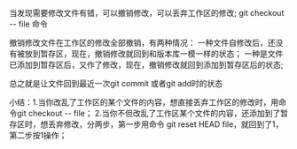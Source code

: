 当发现需要修改文件有错，可以撤销修改，可以丢弃工作区的修改;
git checkout -- file 命令

撤销修改文件在工作区的修改全部撤销，有两种情况：
一种文件自修改后，还没有被放到暂存区，现在，撤销修改就回到和版本库一模一样的状态；
一种是文件已添加到暂存区后，又作了修改，现在，撤销修改就回到添加到暂存区后的状态;

总之就是让文件回到最近一次git commit 或者git add时的状态


小结：1.当你改乱了工作区的某个文件的内容，想直接丢弃工作区的修改时，用命令git checkout -- file；
	  2.当你不但改乱了工作区某个文件的内容，还添加到了暂存区时，想丢弃修改，分两步，第一步用命令 git reset HEAD file，就回到了1， 第二步按1操作；
	  
